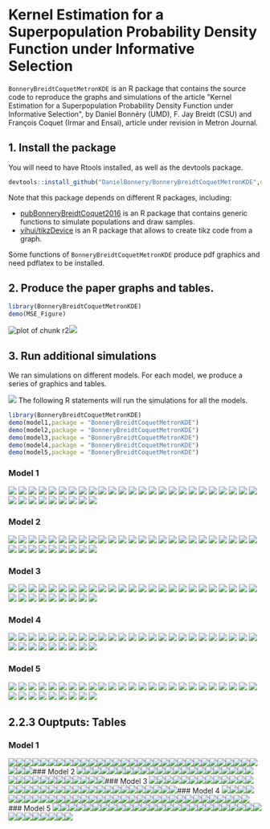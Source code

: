 # Kernel Estimation for a Superpopulation Probability Density Function under Informative Selection
`BonneryBreidtCoquetMetronKDE` is an R package that contains the source code to reproduce the graphs and simulations of the article
"Kernel Estimation for a Superpopulation Probability Density Function under Informative Selection", by 
Daniel Bonnéry (UMD),  F. Jay Breidt (CSU) and  François Coquet (Irmar and Ensai), article under revision in Metron Journal.

## 1. Install the package
You will need to have Rtools installed, as well as the devtools package.


```r
devtools::install_github("DanielBonnery/BonneryBreidtCoquetMetronKDE",dependencies=TRUE)
```

Note that this package depends on different R packages, including:
* [pubBonneryBreidtCoquet2016](https://github.com/DanielBonnery/pubBonneryBreidtCoquet2016) is an R package that contains generic functions to simulate populations and draw samples.
* [yihui/tikzDevice](https://github.com/yihui/tikzDevice) is an R package that allows to create tikz code from a graph.

Some functions of `BonneryBreidtCoquetMetronKDE` produce pdf graphics and need pdflatex to be installed.

## 2. Produce the paper graphs and tables.



```r
library(BonneryBreidtCoquetMetronKDE)
demo(MSE_Figure)
```

![plot of chunk r2](figure/r2-1.png)![](figure/table1.png)

## 3. Run additional simulations

We ran simulations on different models. For each model, we produce a series of graphics and tables.

![](figure/model.png)
The following R statements  will run the simulations for all the models.


```r
library(BonneryBreidtCoquetMetronKDE)
demo(model1,package = "BonneryBreidtCoquetMetronKDE")
demo(model2,package = "BonneryBreidtCoquetMetronKDE")
demo(model3,package = "BonneryBreidtCoquetMetronKDE")
demo(model4,package = "BonneryBreidtCoquetMetronKDE")
demo(model5,package = "BonneryBreidtCoquetMetronKDE")
```



### Model  1 
![]( figure/model1/model1_col-figure0.png )
![]( figure/model1/model1_col-figure10.png )
![]( figure/model1/model1_col-figure11.png )
![]( figure/model1/model1_col-figure12.png )
![]( figure/model1/model1_col-figure13.png )
![]( figure/model1/model1_col-figure14.png )
![]( figure/model1/model1_col-figure15.png )
![]( figure/model1/model1_col-figure16.png )
![]( figure/model1/model1_col-figure17.png )
![]( figure/model1/model1_col-figure18.png )
![]( figure/model1/model1_col-figure19.png )
![]( figure/model1/model1_col-figure1.png )
![]( figure/model1/model1_col-figure20.png )
![]( figure/model1/model1_col-figure21.png )
![]( figure/model1/model1_col-figure22.png )
![]( figure/model1/model1_col-figure23.png )
![]( figure/model1/model1_col-figure24.png )
![]( figure/model1/model1_col-figure25.png )
![]( figure/model1/model1_col-figure26.png )
![]( figure/model1/model1_col-figure27.png )
![]( figure/model1/model1_col-figure28.png )
![]( figure/model1/model1_col-figure29.png )
![]( figure/model1/model1_col-figure2.png )
![]( figure/model1/model1_col-figure30.png )
![]( figure/model1/model1_col-figure31.png )
![]( figure/model1/model1_col-figure32.png )
![]( figure/model1/model1_col-figure33.png )
![]( figure/model1/model1_col-figure3.png )
![]( figure/model1/model1_col-figure4.png )
![]( figure/model1/model1_col-figure5.png )
![]( figure/model1/model1_col-figure6.png )
![]( figure/model1/model1_col-figure7.png )
![]( figure/model1/model1_col-figure8.png )
![]( figure/model1/model1_col-figure9.png )
### Model  2 
![]( figure/model2/model2_col-figure0.png )
![]( figure/model2/model2_col-figure10.png )
![]( figure/model2/model2_col-figure11.png )
![]( figure/model2/model2_col-figure12.png )
![]( figure/model2/model2_col-figure13.png )
![]( figure/model2/model2_col-figure14.png )
![]( figure/model2/model2_col-figure15.png )
![]( figure/model2/model2_col-figure16.png )
![]( figure/model2/model2_col-figure17.png )
![]( figure/model2/model2_col-figure18.png )
![]( figure/model2/model2_col-figure19.png )
![]( figure/model2/model2_col-figure1.png )
![]( figure/model2/model2_col-figure20.png )
![]( figure/model2/model2_col-figure21.png )
![]( figure/model2/model2_col-figure22.png )
![]( figure/model2/model2_col-figure23.png )
![]( figure/model2/model2_col-figure24.png )
![]( figure/model2/model2_col-figure25.png )
![]( figure/model2/model2_col-figure26.png )
![]( figure/model2/model2_col-figure27.png )
![]( figure/model2/model2_col-figure28.png )
![]( figure/model2/model2_col-figure29.png )
![]( figure/model2/model2_col-figure2.png )
![]( figure/model2/model2_col-figure30.png )
![]( figure/model2/model2_col-figure31.png )
![]( figure/model2/model2_col-figure32.png )
![]( figure/model2/model2_col-figure33.png )
![]( figure/model2/model2_col-figure3.png )
![]( figure/model2/model2_col-figure4.png )
![]( figure/model2/model2_col-figure5.png )
![]( figure/model2/model2_col-figure6.png )
![]( figure/model2/model2_col-figure7.png )
![]( figure/model2/model2_col-figure8.png )
![]( figure/model2/model2_col-figure9.png )
### Model  3 
![]( figure/model3/model3_col-figure0.png )
![]( figure/model3/model3_col-figure10.png )
![]( figure/model3/model3_col-figure11.png )
![]( figure/model3/model3_col-figure12.png )
![]( figure/model3/model3_col-figure13.png )
![]( figure/model3/model3_col-figure14.png )
![]( figure/model3/model3_col-figure15.png )
![]( figure/model3/model3_col-figure16.png )
![]( figure/model3/model3_col-figure17.png )
![]( figure/model3/model3_col-figure18.png )
![]( figure/model3/model3_col-figure19.png )
![]( figure/model3/model3_col-figure1.png )
![]( figure/model3/model3_col-figure20.png )
![]( figure/model3/model3_col-figure21.png )
![]( figure/model3/model3_col-figure22.png )
![]( figure/model3/model3_col-figure23.png )
![]( figure/model3/model3_col-figure24.png )
![]( figure/model3/model3_col-figure25.png )
![]( figure/model3/model3_col-figure26.png )
![]( figure/model3/model3_col-figure27.png )
![]( figure/model3/model3_col-figure28.png )
![]( figure/model3/model3_col-figure29.png )
![]( figure/model3/model3_col-figure2.png )
![]( figure/model3/model3_col-figure30.png )
![]( figure/model3/model3_col-figure31.png )
![]( figure/model3/model3_col-figure32.png )
![]( figure/model3/model3_col-figure33.png )
![]( figure/model3/model3_col-figure3.png )
![]( figure/model3/model3_col-figure4.png )
![]( figure/model3/model3_col-figure5.png )
![]( figure/model3/model3_col-figure6.png )
![]( figure/model3/model3_col-figure7.png )
![]( figure/model3/model3_col-figure8.png )
![]( figure/model3/model3_col-figure9.png )
### Model  4 
![]( figure/model4/model4_col-figure0.png )
![]( figure/model4/model4_col-figure10.png )
![]( figure/model4/model4_col-figure11.png )
![]( figure/model4/model4_col-figure12.png )
![]( figure/model4/model4_col-figure13.png )
![]( figure/model4/model4_col-figure14.png )
![]( figure/model4/model4_col-figure15.png )
![]( figure/model4/model4_col-figure16.png )
![]( figure/model4/model4_col-figure17.png )
![]( figure/model4/model4_col-figure18.png )
![]( figure/model4/model4_col-figure19.png )
![]( figure/model4/model4_col-figure1.png )
![]( figure/model4/model4_col-figure20.png )
![]( figure/model4/model4_col-figure21.png )
![]( figure/model4/model4_col-figure22.png )
![]( figure/model4/model4_col-figure23.png )
![]( figure/model4/model4_col-figure24.png )
![]( figure/model4/model4_col-figure25.png )
![]( figure/model4/model4_col-figure26.png )
![]( figure/model4/model4_col-figure27.png )
![]( figure/model4/model4_col-figure28.png )
![]( figure/model4/model4_col-figure29.png )
![]( figure/model4/model4_col-figure2.png )
![]( figure/model4/model4_col-figure30.png )
![]( figure/model4/model4_col-figure31.png )
![]( figure/model4/model4_col-figure32.png )
![]( figure/model4/model4_col-figure33.png )
![]( figure/model4/model4_col-figure3.png )
![]( figure/model4/model4_col-figure4.png )
![]( figure/model4/model4_col-figure5.png )
![]( figure/model4/model4_col-figure6.png )
![]( figure/model4/model4_col-figure7.png )
![]( figure/model4/model4_col-figure8.png )
![]( figure/model4/model4_col-figure9.png )
### Model  5 
![]( figure/model5/model5_col-figure0.png )
![]( figure/model5/model5_col-figure10.png )
![]( figure/model5/model5_col-figure11.png )
![]( figure/model5/model5_col-figure12.png )
![]( figure/model5/model5_col-figure13.png )
![]( figure/model5/model5_col-figure14.png )
![]( figure/model5/model5_col-figure15.png )
![]( figure/model5/model5_col-figure16.png )
![]( figure/model5/model5_col-figure17.png )
![]( figure/model5/model5_col-figure18.png )
![]( figure/model5/model5_col-figure19.png )
![]( figure/model5/model5_col-figure1.png )
![]( figure/model5/model5_col-figure20.png )
![]( figure/model5/model5_col-figure21.png )
![]( figure/model5/model5_col-figure22.png )
![]( figure/model5/model5_col-figure23.png )
![]( figure/model5/model5_col-figure24.png )
![]( figure/model5/model5_col-figure25.png )
![]( figure/model5/model5_col-figure26.png )
![]( figure/model5/model5_col-figure27.png )
![]( figure/model5/model5_col-figure28.png )
![]( figure/model5/model5_col-figure29.png )
![]( figure/model5/model5_col-figure2.png )
![]( figure/model5/model5_col-figure30.png )
![]( figure/model5/model5_col-figure31.png )
![]( figure/model5/model5_col-figure32.png )
![]( figure/model5/model5_col-figure33.png )
![]( figure/model5/model5_col-figure3.png )
![]( figure/model5/model5_col-figure4.png )
![]( figure/model5/model5_col-figure5.png )
![]( figure/model5/model5_col-figure6.png )
![]( figure/model5/model5_col-figure7.png )
![]( figure/model5/model5_col-figure8.png )
![]( figure/model5/model5_col-figure9.png )
## 2.2.3 Ouptputs: Tables
### Model  1 
![](figure/tables-1.png)![](figure/tables-1.png)![](figure/tables-1.png)![](figure/tables-1.png)![](figure/tables-1.png)![](figure/tables-1.png)![](figure/tables-1.png)![](figure/tables-1.png)![](figure/tables-1.png)![](figure/tables-1.png)![](figure/tables-1.png)![](figure/tables-1.png)![](figure/tables-1.png)![](figure/tables-1.png)![](figure/tables-1.png)![](figure/tables-1.png)![](figure/tables-1.png)![](figure/tables-1.png)![](figure/tables-1.png)![](figure/tables-1.png)![](figure/tables-1.png)![](figure/tables-1.png)![](figure/tables-1.png)![](figure/tables-1.png)![](figure/tables-1.png)![](figure/tables-1.png)![](figure/tables-1.png)![](figure/tables-1.png)![](figure/tables-1.png)![](figure/tables-1.png)![](figure/tables-1.png)![](figure/tables-1.png)![](figure/tables-1.png)![](figure/tables-1.png)### Model  2 
![](figure/tables-1.png)![](figure/tables-1.png)![](figure/tables-1.png)![](figure/tables-1.png)![](figure/tables-1.png)![](figure/tables-1.png)![](figure/tables-1.png)![](figure/tables-1.png)![](figure/tables-1.png)![](figure/tables-1.png)![](figure/tables-1.png)![](figure/tables-1.png)![](figure/tables-1.png)![](figure/tables-1.png)![](figure/tables-1.png)![](figure/tables-1.png)![](figure/tables-1.png)![](figure/tables-1.png)![](figure/tables-1.png)![](figure/tables-1.png)![](figure/tables-1.png)![](figure/tables-1.png)![](figure/tables-1.png)![](figure/tables-1.png)![](figure/tables-1.png)![](figure/tables-1.png)![](figure/tables-1.png)![](figure/tables-1.png)![](figure/tables-1.png)![](figure/tables-1.png)![](figure/tables-1.png)![](figure/tables-1.png)![](figure/tables-1.png)![](figure/tables-1.png)### Model  3 
![](figure/tables-1.png)![](figure/tables-1.png)![](figure/tables-1.png)![](figure/tables-1.png)![](figure/tables-1.png)![](figure/tables-1.png)![](figure/tables-1.png)![](figure/tables-1.png)![](figure/tables-1.png)![](figure/tables-1.png)![](figure/tables-1.png)![](figure/tables-1.png)![](figure/tables-1.png)![](figure/tables-1.png)![](figure/tables-1.png)![](figure/tables-1.png)![](figure/tables-1.png)![](figure/tables-1.png)![](figure/tables-1.png)![](figure/tables-1.png)![](figure/tables-1.png)![](figure/tables-1.png)![](figure/tables-1.png)![](figure/tables-1.png)![](figure/tables-1.png)![](figure/tables-1.png)![](figure/tables-1.png)![](figure/tables-1.png)![](figure/tables-1.png)![](figure/tables-1.png)![](figure/tables-1.png)![](figure/tables-1.png)![](figure/tables-1.png)![](figure/tables-1.png)### Model  4 
![](figure/tables-1.png)![](figure/tables-1.png)![](figure/tables-1.png)![](figure/tables-1.png)![](figure/tables-1.png)![](figure/tables-1.png)![](figure/tables-1.png)![](figure/tables-1.png)![](figure/tables-1.png)![](figure/tables-1.png)![](figure/tables-1.png)![](figure/tables-1.png)![](figure/tables-1.png)![](figure/tables-1.png)![](figure/tables-1.png)![](figure/tables-1.png)![](figure/tables-1.png)![](figure/tables-1.png)![](figure/tables-1.png)![](figure/tables-1.png)![](figure/tables-1.png)![](figure/tables-1.png)![](figure/tables-1.png)![](figure/tables-1.png)![](figure/tables-1.png)![](figure/tables-1.png)![](figure/tables-1.png)![](figure/tables-1.png)![](figure/tables-1.png)![](figure/tables-1.png)![](figure/tables-1.png)![](figure/tables-1.png)![](figure/tables-1.png)![](figure/tables-1.png)### Model  5 
![](figure/tables-1.png)![](figure/tables-1.png)![](figure/tables-1.png)![](figure/tables-1.png)![](figure/tables-1.png)![](figure/tables-1.png)![](figure/tables-1.png)![](figure/tables-1.png)![](figure/tables-1.png)![](figure/tables-1.png)![](figure/tables-1.png)![](figure/tables-1.png)![](figure/tables-1.png)![](figure/tables-1.png)![](figure/tables-1.png)![](figure/tables-1.png)![](figure/tables-1.png)![](figure/tables-1.png)![](figure/tables-1.png)![](figure/tables-1.png)![](figure/tables-1.png)![](figure/tables-1.png)![](figure/tables-1.png)![](figure/tables-1.png)![](figure/tables-1.png)![](figure/tables-1.png)![](figure/tables-1.png)![](figure/tables-1.png)![](figure/tables-1.png)![](figure/tables-1.png)![](figure/tables-1.png)![](figure/tables-1.png)![](figure/tables-1.png)![](figure/tables-1.png)

